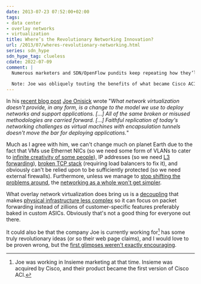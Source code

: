 ```yaml
---
date: 2013-07-23 07:52:00+02:00
tags:
- data center
- overlay networks
- virtualization
title: Where’s the Revolutionary Networking Innovation?
url: /2013/07/wheres-revolutionary-networking.html
series: sdn_hype
sdn_hype_tag: clueless
cdate: 2022-07-09
comment: |
  Numerous marketers and SDN/OpenFlow pundits keep repeating how they’ll save the (networking) world and bring true nirvana to the network operations with their flashy new gadgets. Nothing can be further from the truth because we cannot get rid of the legacy permeating the whole TCP/IP stack, as I explained in this post written in July 2013.
  
  Note: Joe was obliquely touting the benefits of what became Cisco ACI versus the "more traditional" implementations like [VMware NSX](https://www.ipspace.net/VMware_NSX_Technical_Deep_Dive). While [Cisco ACI does have an interesting architecture](https://www.ipspace.net/Cisco_ACI_Deep_Dive), that architecture is too complex for many deployments, and ACI often gets used as a centralized VLAN provisioning tool.
---
```

In his [recent blog post](https://web.archive.org/web/20161224170304/http://www.definethecloud.net/its-our-time-down-here-underlays/) [Joe Onisick](http://www.linkedin.com/in/jonisick) wrote "*What network virtualization doesn't provide, in any form, is a change to the model we use to deploy networks and support applications. \[\...\] All of the same broken or misused methodologies are carried forward. \[\...\] Faithful replication of today's networking challenges as virtual machines with encapsulation tunnels doesn't move the bar for deploying applications.*"
<!--more-->
Much as I agree with him, we can't change much on planet Earth due to the fact that VMs use Ethernet NICs (so we need some form of VLANs to cater to [infinite creativity of some people](https://blog.ipspace.net/2012/02/microsoft-network-load-balancing-behind.html)), IP addresses (so we need [L3 forwarding](https://blog.ipspace.net/2010/07/bridging-and-routing-is-there.html)), [broken TCP stack](https://blog.ipspace.net/2009/08/what-went-wrong-tcpip-lacks-session.html) (requiring load balancers to fix it), and obviously can't be relied upon to be sufficiently protected (so we need external firewalls). Furthermore, unless we manage to [stop shifting the problems around](https://blog.ipspace.net/2012/07/virtualized-squashed-complexity-sausage.html), the [networking as a whole won't get simpler](https://blog.ipspace.net/2013/04/this-is-what-makes-networking-so-complex.html).

What overlay network virtualization does bring us is a [decoupling](https://blog.ipspace.net/2011/12/decouple-virtual-networking-from.html) that makes [physical infrastructure less complex](https://blog.ipspace.net/2013/07/smart-fabrics-versus-overlay-virtual.html) so it can focus on packet forwarding instead of zillions of customer-specific features preferably baked in custom ASICs. Obviously that's not a good thing for everyone out there.

It could also be that the company Joe is currently working for[^JO] has some truly revolutionary ideas (or so their web page claims), and I would love to be proven wrong, but the [first glimpses weren't exactly encouraging](https://www.networkcomputing.com/data-centers/cisco-insieme-itll-do-stuff-we-wont-tell-you).

[^JO]: Joe was working in Insieme marketing at that time. Insieme was acquired by Cisco, and their product became the first version of Cisco ACI.
